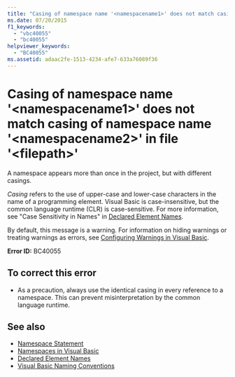 ```yaml
---
title: "Casing of namespace name '<namespacename1>' does not match casing of namespace name '<namespacename2>' in file '<filepath>'"
ms.date: 07/20/2015
f1_keywords: 
  - "vbc40055"
  - "bc40055"
helpviewer_keywords: 
  - "BC40055"
ms.assetid: adaac2fe-1513-4234-afe7-633a76089f36
---
```

# Casing of namespace name '\<namespacename1>' does not match casing of namespace name '\<namespacename2>' in file '\<filepath>'
A namespace appears more than once in the project, but with different casings.  
  
 *Casing* refers to the use of upper-case and lower-case characters in the name of a programming element. Visual Basic is case-insensitive, but the common language runtime (CLR) is case-sensitive. For more information, see "Case Sensitivity in Names" in [Declared Element Names](../../visual-basic/programming-guide/language-features/declared-elements/declared-element-names.md).  
  
 By default, this message is a warning. For information on hiding warnings or treating warnings as errors, see [Configuring Warnings in Visual Basic](/visualstudio/ide/configuring-warnings-in-visual-basic).  
  
 **Error ID:** BC40055  
  
## To correct this error  
  
- As a precaution, always use the identical casing in every reference to a namespace. This can prevent misinterpretation by the common language runtime.  
  
## See also

- [Namespace Statement](../../visual-basic/language-reference/statements/namespace-statement.md)
- [Namespaces in Visual Basic](../../visual-basic/programming-guide/program-structure/namespaces.md)
- [Declared Element Names](../../visual-basic/programming-guide/language-features/declared-elements/declared-element-names.md)
- [Visual Basic Naming Conventions](../../visual-basic/programming-guide/program-structure/naming-conventions.md)
